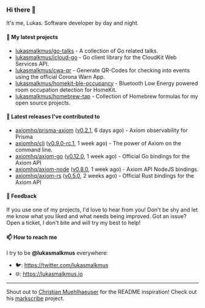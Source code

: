 ### Hi there 👋

It's me, Lukas. Software developer by day and night.

#### 🌱 My latest projects

- [lukasmalkmus/go-talks](https://github.com/lukasmalkmus/go-talks) - A collection of Go related talks.
- [lukasmalkmus/icloud-go](https://github.com/lukasmalkmus/icloud-go) - Go client library for the CloudKit Web Services API.
- [lukasmalkmus/cwa-qr](https://github.com/lukasmalkmus/cwa-qr) - Generate QR-Codes for checking into events using the official Corona Warn App.
- [lukasmalkmus/homekit-ble-occupancy](https://github.com/lukasmalkmus/homekit-ble-occupancy) - Bluetooth Low Energy powered room occupation detection for HomeKit.
- [lukasmalkmus/homebrew-tap](https://github.com/lukasmalkmus/homebrew-tap) - Collection of Homebrew formulas for my open source projects.

#### 🔭 Latest releases I've contributed to

- [axiomhq/prisma-axiom](https://github.com/axiomhq/prisma-axiom) ([v0.2.1](https://github.com/axiomhq/prisma-axiom/releases/tag/v0.2.1), 6 days ago) - Axiom observability for Prisma
- [axiomhq/cli](https://github.com/axiomhq/cli) ([v0.9.0-rc.1](https://github.com/axiomhq/cli/releases/tag/v0.9.0-rc.1), 1 week ago) - The power of Axiom on the command line.
- [axiomhq/axiom-go](https://github.com/axiomhq/axiom-go) ([v0.12.0](https://github.com/axiomhq/axiom-go/releases/tag/v0.12.0), 1 week ago) - Official Go bindings for the Axiom API
- [axiomhq/axiom-node](https://github.com/axiomhq/axiom-node) ([v0.8.0](https://github.com/axiomhq/axiom-node/releases/tag/v0.8.0), 1 week ago) - Axiom API NodeJS bindings.
- [axiomhq/axiom-rs](https://github.com/axiomhq/axiom-rs) ([v0.5.0](https://github.com/axiomhq/axiom-rs/releases/tag/v0.5.0), 2 weeks ago) - Official Rust bindings for the Axiom API

#### 💬 Feedback

If you use one of my projects, I'd love to hear from you! Don't be shy and let
me know what you liked and what needs being improved. Got an issue? Open a
ticket, I don't bite and will try my best to help!

#### 📫 How to reach me

I try to be **@lukasmalkmus** everywhere:

- 🐦: https://twitter.com/lukasmalkmus
- 🌐: https://lukasmalkmus.io

---

Shout out to [Christian Muehlhaeuser](https://github.com/muesli) for the README
inspiration! Check out his [markscribe](https://github.com/muesli/markscribe)
project.
